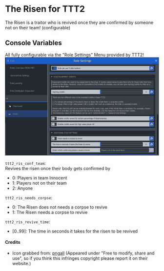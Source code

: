 # The Risen for TTT2

The Risen is a traitor who is revived once they are confirmed by someone not on their team! (configurable)

## Console Variables

All fully configurable via the "Role Settings" Menu provided by TTT2!  
![picture of role settings menu](assets/rolesettings.png)

`ttt2_ris_conf_team`:  
Revives the risen once their body gets confirmed by

- 0: Players in team Innocent
- 1: Players not on their team
- 2: Anyone

`ttt2_ris_needs_corpse`:
- 0: The Risen does not needs a corpse to revive
- 1: The Risen needs a corpse to revive

`ttt2_ris_revive_time`:
- [0..99]: The time in seconds it takes for the risen to be revived

#### Credits

- Icon grabbed from: [pngall](https://www.pngall.com/phoenix-png/download/11390/)
  (Appeared under "Free to modify, share and use", so if you think this infringes copyright please report it on their website.)
